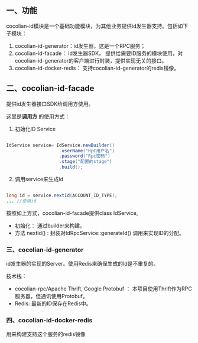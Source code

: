 ## 一、功能

cocolian-id模块是一个基础功能模块，为其他业务提供id发生器支持。包括如下子模块：
1. cocolian-id-generator：id发生器，这是一个RPC服务； 
2. cocolian-id-facade： id发生器SDK， 提供给需要ID服务的模块使用，对cocolian-id-generator的客户端进行封装，提供实现无关的接口。 
3. cocolian-id-docker-redis： 支持cocolian-id-generator的redis镜像。 

## 二、cocolian-id-facade

提供id发生器接口SDK给调用方使用。 

这里是**调用方** 的使用方式：

1. 初始化ID Service 

```java

IdService service= IdService.newBuilder()
					.userName("RpC用户名")
					.password("Rpc密码")
					.stage("配置的stage")
					.build();

```

2. 调用service来生成id

```java 

long id = service.nextId(ACCOUNT_ID_TYPE);
... //使用id 

```

按照如上方式，cocolian-id-facade提供class IdService, 
- 初始化： 通过builder来构建。 
- 方法 nextId() : 封装对IdRpcService::generateId() 调用来实现ID的分配。 

### 三、cocolian-id-generator

id发生器的实现的Server。使用Redis来确保生成的Id是不重复的。 

技术栈： 
- cocolian-rpc/Apache Thrift, Google Protobuf ： 本项目使用Thrift作为RPC服务器，但通讯使用Protobuf。 
- Redis: 最新的ID保存在Redis中。 

### 四、cocolian-id-docker-redis

用来构建支持这个服务的redis镜像
